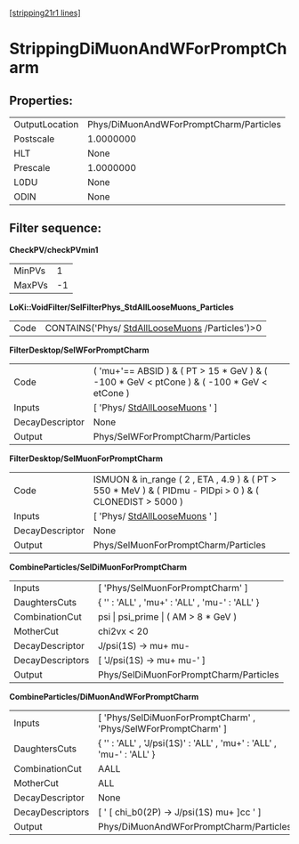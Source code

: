 [[stripping21r1 lines]](./stripping21r1-index)

# StrippingDiMuonAndWForPromptCharm

## Properties:

|                |                                         |
|----------------|-----------------------------------------|
| OutputLocation | Phys/DiMuonAndWForPromptCharm/Particles |
| Postscale      | 1.0000000                               |
| HLT            | None                                    |
| Prescale       | 1.0000000                               |
| L0DU           | None                                    |
| ODIN           | None                                    |

## Filter sequence:

**CheckPV/checkPVmin1**

|        |     |
|--------|-----|
| MinPVs | 1   |
| MaxPVs | -1  |

**LoKi::VoidFilter/SelFilterPhys_StdAllLooseMuons_Particles**

|      |                                                                                      |
|------|--------------------------------------------------------------------------------------|
| Code | CONTAINS('Phys/ [StdAllLooseMuons](./stripping21r1-stdallloosemuons) /Particles')\>0 |

**FilterDesktop/SelWForPromptCharm**

|                 |                                                                                                 |
|-----------------|-------------------------------------------------------------------------------------------------|
| Code            | ( 'mu+'== ABSID ) & ( PT \> 15 \* GeV ) & ( -100 \* GeV \< ptCone ) & ( -100 \* GeV \< etCone ) |
| Inputs          | [ 'Phys/ [StdAllLooseMuons](./stripping21r1-stdallloosemuons) ' ]                             |
| DecayDescriptor | None                                                                                            |
| Output          | Phys/SelWForPromptCharm/Particles                                                               |

**FilterDesktop/SelMuonForPromptCharm**

|                 |                                                                                                             |
|-----------------|-------------------------------------------------------------------------------------------------------------|
| Code            | ISMUON & in_range ( 2 , ETA , 4.9 ) & ( PT \> 550 \* MeV ) & ( PIDmu - PIDpi \> 0 ) & ( CLONEDIST \> 5000 ) |
| Inputs          | [ 'Phys/ [StdAllLooseMuons](./stripping21r1-stdallloosemuons) ' ]                                         |
| DecayDescriptor | None                                                                                                        |
| Output          | Phys/SelMuonForPromptCharm/Particles                                                                        |

**CombineParticles/SelDiMuonForPromptCharm**

|                  |                                                |
|------------------|------------------------------------------------|
| Inputs           | [ 'Phys/SelMuonForPromptCharm' ]             |
| DaughtersCuts    | { '' : 'ALL' , 'mu+' : 'ALL' , 'mu-' : 'ALL' } |
| CombinationCut   | psi \| psi_prime \| ( AM \> 8 \* GeV )         |
| MotherCut        | chi2vx \< 20                                   |
| DecayDescriptor  | J/psi(1S) -\> mu+ mu-                          |
| DecayDescriptors | [ 'J/psi(1S) -\> mu+ mu-' ]                  |
| Output           | Phys/SelDiMuonForPromptCharm/Particles         |

**CombineParticles/DiMuonAndWForPromptCharm**

|                  |                                                                      |
|------------------|----------------------------------------------------------------------|
| Inputs           | [ 'Phys/SelDiMuonForPromptCharm' , 'Phys/SelWForPromptCharm' ]     |
| DaughtersCuts    | { '' : 'ALL' , 'J/psi(1S)' : 'ALL' , 'mu+' : 'ALL' , 'mu-' : 'ALL' } |
| CombinationCut   | AALL                                                                 |
| MotherCut        | ALL                                                                  |
| DecayDescriptor  | None                                                                 |
| DecayDescriptors | [ ' [ chi_b0(2P) -\> J/psi(1S) mu+ ]cc ' ]                       |
| Output           | Phys/DiMuonAndWForPromptCharm/Particles                              |
